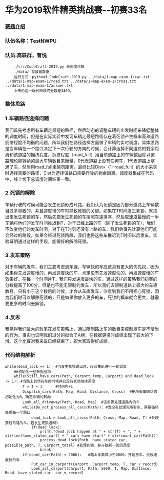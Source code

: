 # 华为2019软件精英挑战赛--初赛33名
### <a href = "https://codecraft.huawei.com/Generaldetail">赛题介绍</a>
### 队伍名称：TestNWPU
### 队员:高轶群，曹悦
        ./src/CodeCraft-2019.py 是调度代码
        ./data/ 存放着数据
        运行方式：python3 CodeCraft-2019.py ../data/1-map-exam-1/car.txt ../data/1-map-exam-1/road.txt ../data/1-map-exam-1/cross.txt ../data/1-map-exam-1/answer.txt
        上传的这一版代码最终分数是3400。
### 整体思路
### 1.车辆路径选择问题

我们首先考虑所有车辆走最短的路径，然后动态的调整车辆的出发时间来降低整体的调度时间，但是在实际实验中发现车辆走最短路径存在着死锁产生概率高和道路拥挤程度不均衡的问题，所以我们在路径选择方面做了车辆的实时调度，具体思路是当车辆在一个路口决定下一次行驶的方向的时候，会计算选择不同道路的剩余距离和该道路的拥挤程度，拥挤程度（road_full）用当前道路上的车辆数目除以道路理论能容纳的最大车辆数目来衡量，0代表道路上没有任何车，1代表道路上塞满了车，然后用road_full来惩罚距离，最终比较Dist×（1+road_full）的大小来实时选择需要的路径，Dist为选择该路口需要行驶的剩余距离。调度器集成在代码中，线上线下总调度时间结果一致。  

### 2.死锁的解除

车辆行驶的时候可能会发生死锁形成环路，我们认为死锁是因为部分道路上车辆数目过多导致的，并且速度慢的车时导致死锁的关键。如果在T时间发生死锁，就找出来发生死锁的车，然后先把发生死锁的车按照车速排序，然后取速度最慢的一半车辆将他们的发车时间推迟到T，对于已经上路的车（除了发生死锁的车），我们不改变他们的发车时间，对于在T时刻还没有上路的车，我们会事先计算他们可能会经过的路段，如果会经过死锁路段，我们也将这些车推迟到T时间以后发车。实验证明通过这样的手段，能很好的解除死锁。  

### 3.发车策略

对于车辆的发车，我们主要考虑到车速，车辆快的车应该具有更大的优先权，因为如果你先发速度慢的，再发速度快的车，肯定没有先发速度快的，再发速度慢的车效果好。在每一个时间片T，我们只发速度最快的车，通过这样的策略我们初赛的分数提高了100分，但是也不能无限制的发车，所以我们去限制道路上最大的车辆数目，只有小于这个数目的时候，才会从车库发车，注意到我们不用担心死锁，因为我们时可以解除死锁的，只是如果你放入更多的车，死锁的概率就会更大，就需要更多的时间去解锁。

### 4.反思

我觉得我们最大的败笔在发车策略上，通过限制路上车的数目来控制发车是不恰当的行为，事实也证明我们过分的拟合了A榜，在数据更换时成绩出现了较大的下滑。这个比赛对我来说已经结束了，祝大家取得好成绩。  

### 代码结构解析
    while(dead_lock == 1): #当发生死锁退出时，应该重新进行一轮调度
        ##初始化一些数据结构
        while(Still_have_cars(Path, Carport_temp, Carport) and dead_lock != 1): #当路上仍然有车的时候并且没有死锁继续调度
            T = T + 1      #时间片+1
            Dispatch_cars(Path, Map, Road, Distance, Cross)  #把所有车辆状态初始化为0，确定车辆的转向
            Look_all_driveway(Path, Road, Map)  #该步骤处理道路内的车
            while(Do_not_process_all_cars(Path)): #当没有处理完所有车，需要循环处理每一个路口
                dead_lock = Look_all_cross(Path, Cross, Map, Road, T) #处理要过马路的车，若发生死锁返回1
                if(dead_lock):
                    print("dead lock happen at " + str(T) + ", " + str(len(have_stated_car)) + " cars have start" + str(count_car(Path)))
                    process_dead_lock(Path, have_stated_car, possible_path, T, Carport_total) #处理死锁，并开始新一轮的调度
                    break
            if(count_car(Path) < 2000):   #路上车数目小于2000，开始放车，先放速度快的车
                Put_car_in_carport(Carport, Carport_temp, T, car_v_record)
                Look_all_carport(Carport, Path, 5000, T, Map, Distance, Road, have_stated_car, car_v_record)
